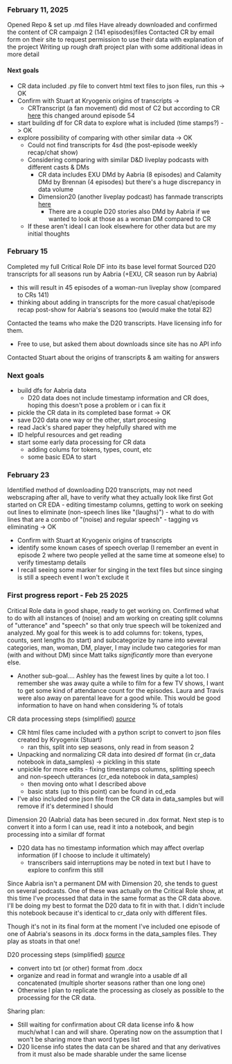 ### February 11, 2025

Opened Repo & set up .md files 
Have already downloaded and confirmed the content of CR campaign 2 (141 episodes)files
Contacted CR by email form on their site to request permission to use their data with explanation of the project
Writing up rough draft project plan with some additional ideas in more detail

#### Next goals
- CR data included .py file to convert html text files to json files, run this -> OK
- Confirm with Stuart at Kryogenix origins of transcripts ->
	- CRTranscript (a fan movement) did most of C2 but according to CR [here](https://critrole.com/cr-transcript-closed-captions-update/) this changed around episode 54
- start building df for CR data to explore what is included (time stamps?) -> OK
- explore possibility of comparing with other similar data -> OK
	- Could not find transcripts for 4sd (the post-episode weekly recap/chat show)
	- Considering comparing with similar D&D liveplay podcasts with different casts & DMs 
		- CR data includes EXU DMd by Aabria (8 episodes) and Calamity DMd by Brennan (4 episodes) but there's a huge discrepancy in data volume
		- Dimension20 (another liveplay podcast) has fanmade transcripts [here](https://dimension20.fandom.com/wiki/Episode_Transcripts)
			- There are a couple D20 stories also DMd by Aabria if we wanted to look at those as a woman DM compared to CR
	- If these aren't ideal I can look elsewhere for other data but are my initial thoughts
	
### February 15

Completed my full Critical Role DF into its base level format
Sourced D20 transcripts for all seasons run by Aabria (+EXU, CR season run by Aabria)
- this will result in 45 episodes of a woman-run liveplay show (compared to CRs 141)
- thinking about adding in transcripts for the more casual chat/episode recap post-show for Aabria's seasons too (would make the total 82)

Contacted the teams who make the D20 transcripts. Have licensing info for them.
- Free to use, but asked them about downloads since site has no API info

Contacted Stuart about the origins of transcripts & am waiting for answers

### Next goals
- build dfs for Aabria data
	- D20 data does not include timestamp information and CR does, hoping this doesn't pose a problem or i can fix it
- pickle the CR data in its completed base format -> OK
- save D20 data one way or the other, start procesing
- read Jack's shared paper they helpfully shared with me
- ID helpful resources and get reading
- start some early data processing for CR data
	- adding colums for tokens, types, count, etc
	- some basic EDA to start 

### February 23
Identified method of downloading D20 transcripts, may not need webscraping after all, have to verify what they actually look like first
Got started on CR EDA - editing timestamp columns, getting to work on seeking out lines to eliminate (non-speech lines like "(laughs)") 
	- what to do with lines that are a combo of "(noise) and regular speech" - tagging vs eliminating -> OK

- Confirm with Stuart at Kryogenix origins of transcripts
- identify some known cases of speech overlap (I remember an event in episode 2 where two people yelled at the same time at someone else) to verify timestamp details
- I recall seeing some marker for singing in the text files but since singing is still a speech event I won't exclude it

### First progress report - Feb 25 2025
Critical Role data in good shape, ready to get working on. Confirmed what to do with all instances of (noise) and am working on creating split columns of "utterance" and 
"speech" so that only true speech will be tokenized and analyzed. My goal for this week is to add columns for: tokens, types, counts, sent lengths (to start) and
subcategorize by name into several categories, man, woman, DM, player, I may include two categories for man (with and without DM) since Matt talks *significantly* more
than everyone else. 
- Another sub-goal.... Ashley has the fewest lines by quite a lot too. I remember she was away quite a while to film for a few TV shows, I want to get some kind of 
attendance count for the episodes. Laura and Travis were also away on parental leave for a good while. This would be good information to have on hand when considering
% of totals

CR data processing steps (simplified) *[source](https://critrole.com/cr-transcript-closed-captions-update/)*
- CR html files came included with a python script to convert to json files created by Kryogenix (Stuart)
	- ran this, split into sep seasons, only read in from season 2
- Unpacking and normalizing CR data into desired df format (in cr_data notebook in data_samples) -> pickling in this state
- unpickle for more edits - fixing timestamps columns, splitting speech and non-speech utterances (cr_eda notebook in data_samples)
	- then moving onto what I described above
	- basic stats (up to this point) can be found in cd_eda
- I've also included one json file from the CR data in data_samples but will remove if it's determined I should

Dimension 20 (Aabria) data has been secured in .dox format. Next step is to convert it into a form I can use, read it into a notebook, and begin processing into a similar df format
- D20 data has no timestamp information which may affect overlap information (if I choose to include it ultimately)
	- transcribers said interruptions may be noted in text but I have to explore to confirm this still

Since Aabria isn't a permanent DM with Dimension 20, she tends to guest on several podcasts. One of these was actually on the Critical Role show,
at this time I've processed that data in the same format as the CR data above. I'll be doing my best to format the D20 data to fit in with that. 
I didn't include this notebook because it's identical to cr_data only with different files.

Though it's not in its final form at the moment I've included one episode of one of Aabria's seasons in its .docx forms in the data_samples files. 
They play as stoats in that one! 

D20 processing steps (simplified) *[source](https://dimension20.fandom.com/wiki/Episode_Transcripts)*
- convert into txt (or other) format from .docx
- organize and read in format and wrangle into a usable df all concatenated (multiple shorter seasons rather than one long one)
- Otherwise I plan to replicate the processing as closely as possible to the processing for the CR data.

Sharing plan:
- Still waiting for confirmation about CR data license info & how much/what I can and will share. Operating now on the assumption that I won't be sharing more than word types list
- D20 license info states the data can be shared and that any derivatives from it must also be made sharable under the same license
